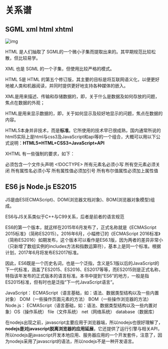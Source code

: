 # 关系谱

## SGML xml html xhtml

![img](SGML.png)

HTML 是人们抽取了 SGML的一个微小子集而提取出来的。其早期规范比较松散，但比较易学。

XML 也是 SGML 的一个子集，但使用比较严格的模式。

HTML 5是 HTML 的第五个修订版，其主要的目标是将互联网语义化，以便更好地被人类和机器阅读，并同时提供更好地支持各种媒体的嵌入。

XML是用来描述、传输和存储数据的，即，关于什么是数据及如何存放的问题，焦点在数据的外观；

HTML是用来显示数据的，即，关于如何显示及较好地显示的问题，焦点在数据的内容。

HTML5本身并非技术，而是**标准**。它所使用的技术早已很成熟，国内通常所说的html5实际上是html与css3及JavaScript和api等的一个组合，大概可以用以下公式说明：**HTML5≈HTML+CSS3+JavaScript+API**

XHTML 有一些强制的要求，如下：

必须包含一个文件头声明 <!DOCTYPE>
所有元素名必须小写
所有空元素必须关闭
所有属性名必须小写
所有属性值必须加引号
所有布尔值属性必须加上属性值

## ES6 js Node.js ES2015

JS是由ES(ECMAScript)、DOM(浏览器文档对象)、BOM(浏览器对象模型)组成。

ES6与JS关系类似于C++与C99关系，后者是前者的语言规范

ES6的第一个版本，就这样在2015年6月发布了，正式名称就是《ECMAScript 2015标准》（简称ES2015）。2016年6月，小幅修订的《ECMAScript 2016标准》（简称ES2016）如期发布，这个版本可以看作是ES6.1版，因为两者的差异非常小（只新增了数组实例的includes方法和指数运算符），基本上是同一个标准。根据计划，2017年6月将发布ES2017标准。

因此，ES6既是一个历史名词，也是一个泛指，含义是5.1版以后的JavaScript的下一代标准，涵盖了ES2015、ES2016、ES2017等等，而ES2015则是正式名称，特指该年发布的正式版本的语言标准。本书中提到“ES6”的地方，一般是指ES2015标准，但有时也是泛指“下一代JavaScript语言”。

JavaScript：
ECMAScript（语言基础，如：语法、数据类型结构以及一些内置对象）
DOM（一些操作页面元素的方法）
BOM（一些操作浏览器的方法）
Node.js：
ECMAScript（语言基础，如：语法、数据类型结构以及一些内置对象）OS（操作系统）
file（文件系统）
net（网络系统）
database（数据库）

在nodejs出现之前，javascript主要应用于浏览器端，所以nodejs也很好理解了，**nodejs是对javascript脱离浏览器的应用延展**，它还提供了运行引擎与相关API，所以nodejs是javascript开发本地应用、服务器应用的一个开发套件，注意了，因为nodejs采用了javascript的语法，所以nodejs不是一种开发语言。
